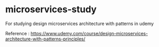 # microservices-study
For studying design microservices architecture with patterns in udemy

Reference : https://www.udemy.com/course/design-microservices-architecture-with-patterns-principles/
